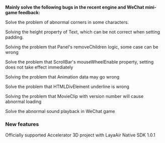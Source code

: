 **Mainly solve the following bugs in the recent engine and WeChat mini-game feedback:**

Solve the problem of abnormal corners in some characters.

Solving the height property of Text, which can be not correct when setting padding.

Solving the problem that Panel's removeChildren logic, some case can be wrong

Solve the problem that ScrollBar's mouseWheelEnable property,  setting does not take effect immediately

Solving the problem that Animation data may go wrong

Solve the problem that HTMLDivElement underline is wrong

Solving the problem that MovieClip with version number will cause abnormal loading

Solve the abnormal sound playback in WeChat game

### New features
Officially supported Accelerator 3D project with LayaAir Native SDK 1.0.1

